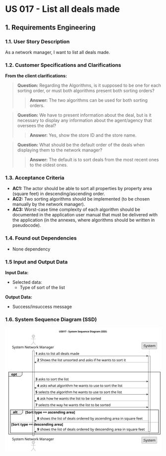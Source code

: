 # US 017 - List all deals made

## 1. Requirements Engineering


### 1.1. User Story Description


As a network manager, I want to list all deals made.


### 1.2. Customer Specifications and Clarifications 


**From the client clarifications:**


> **Question:** Regarding the Algorithms, is it supposed to be one for each sorting order, or must both algorithms present both sorting orders?
>> **Answer:** The two algorithms can be used for both sorting orders.

> **Question:** We have to present information about the deal, but is it necessary to display any information about the agent/agency that oversees the deal?
>> **Answer:** Yes, show the store ID and the store name.

> **Question:** What should be the default order of the deals when displaying them to the network manager?
>> **Answer:** The default is to sort deals from the most recent ones to the oldest ones.

### 1.3. Acceptance Criteria

* **AC1:** The actor should be able to sort all properties by property area (square feet)
  in descending/ascending order.
* **AC2:** Two sorting algorithms should be implemented (to be chosen manually by
  the network manager).
* **AC3:** Worst-case time complexity of each algorithm should be documented in the
  application user manual that must be delivered with the application (in the
  annexes, where algorithms should be written in pseudocode).


### 1.4. Found out Dependencies

* None dependency

### 1.5 Input and Output Data


**Input Data:**

* Selected data:
    * Type of sort of the list




**Output Data:**

* Success/insuccess message

### 1.6. System Sequence Diagram (SSD)




![System Sequence Diagram - Alternative One](svg/us017-system-sequence-diagram.svg)


